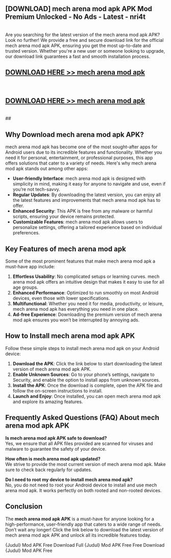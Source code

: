 ## [DOWNLOAD] mech arena mod apk APK Mod  Premium Unlocked - No Ads - Latest - nri4t <br>
<br>
Are you searching for the latest version of the mech arena mod apk APK? Look no further! We provide a free and secure download link for the official mech arena mod apk APK, ensuring you get the most up-to-date and trusted version. Whether you're a new user or someone looking to upgrade, our download link guarantees a fast and smooth installation process.


## [DOWNLOAD HERE >> mech arena mod apk](http://leaked.freeplayer.one?title=mech_arena_mod_apk&ref=23)
  <br>

## [DOWNLOAD HERE >> mech arena mod apk](http://leaked.freeplayer.one?title=mech_arena_mod_apk&ref=23)
  <br>
  ##



## Why Download mech arena mod apk APK?

mech arena mod apk has become one of the most sought-after apps for Android users due to its incredible features and functionality. Whether you need it for personal, entertainment, or professional purposes, this app offers solutions that cater to a variety of needs. Here's why mech arena mod apk stands out among other apps:

- **User-friendly Interface**: mech arena mod apk is designed with simplicity in mind, making it easy for anyone to navigate and use, even if you’re not tech-savvy.
- **Regular Updates**: By downloading the latest version, you can enjoy all the latest features and improvements that mech arena mod apk has to offer.
- **Enhanced Security**: This APK is free from any malware or harmful scripts, ensuring your device remains protected.
- **Customizable Features**: mech arena mod apk allows users to personalize settings, offering a tailored experience based on individual preferences.

## Key Features of mech arena mod apk

Some of the most prominent features that make mech arena mod apk a must-have app include:

1. **Effortless Usability**: No complicated setups or learning curves. mech arena mod apk offers an intuitive design that makes it easy to use for all age groups.
2. **Enhanced Performance**: Optimized to run smoothly on most Android devices, even those with lower specifications.
3. **Multifunctional**: Whether you need it for media, productivity, or leisure, mech arena mod apk has everything you need in one place.
4. **Ad-free Experience**: Downloading the premium version of mech arena mod apk ensures you won’t be interrupted by annoying ads.

## How to Install mech arena mod apk APK

Follow these simple steps to install mech arena mod apk on your Android device:

1. **Download the APK**: Click the link below to start downloading the latest version of mech arena mod apk APK.
2. **Enable Unknown Sources**: Go to your phone’s settings, navigate to Security, and enable the option to install apps from unknown sources.
3. **Install the APK**: Once the download is complete, open the APK file and follow the on-screen instructions to install.
4. **Launch and Enjoy**: Once installed, you can open mech arena mod apk and explore its amazing features.

## Frequently Asked Questions (FAQ) About mech arena mod apk APK

**Is mech arena mod apk APK safe to download?**  
Yes, we ensure that all APK files provided are scanned for viruses and malware to guarantee the safety of your device.

**How often is mech arena mod apk updated?**  
We strive to provide the most current version of mech arena mod apk. Make sure to check back regularly for updates.

**Do I need to root my device to install mech arena mod apk?**  
No, you do not need to root your Android device to install and use mech arena mod apk. It works perfectly on both rooted and non-rooted devices.

## Conclusion

The **mech arena mod apk APK** is a must-have for anyone looking for a high-performance, user-friendly app that caters to a wide range of needs. Don’t wait any longer! Click the link below to download the latest version of mech arena mod apk APK and unlock all its incredible features today.

{Judul} Mod APK Free
Download Full {Judul} Mod APK Free
Free Download {Judul} Mod APK Free

